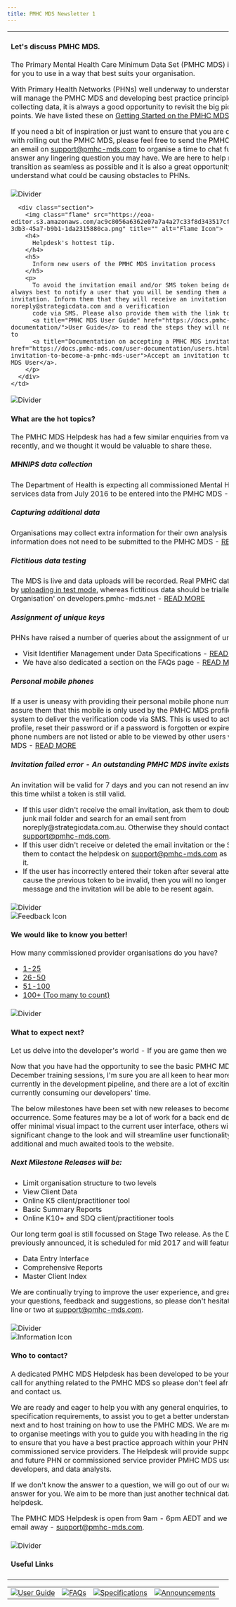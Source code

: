 ```yaml
---
title: PMHC MDS Newsletter 1
---
```

<table role="presentation" aria-hidden="true">
  <tr>
    <td>
      <h4>Let's discuss PMHC MDS.</h4>
      <p class="large">
        The Primary Mental Health Care Minimum Data Set (PMHC MDS) is live and ready for you to use in a way that best suits your organisation.
      </p>
      <p>
        With Primary Health Networks (PHNs) well underway to understanding how they will manage the PMHC MDS and developing best practice principles around collecting data, it is always a good opportunity to revisit the big picture discussion points. We have
        listed these on
        <a href="https://www.pmhc-mds.com/getstarted/" title="How to get started on the PMHC MDS">Getting Started on the PMHC MDS</a>.
      </p>
      <p>
        If you need a bit of inspiration or just want to ensure that you are on the right track with rolling out the PMHC MDS, please feel free to send the PMHC MDS Helpdesk an email on
        <a title="PMHC Support email" href="mailto:support@pmhc-mds.com">support@pmhc-mds.com</a> to organise a time to chat further with us to answer any lingering question you may have. We are here to help make this transition
        as seamless as possible and it is also a great opportunity for us to understand what could be causing obstacles to PHNs.
      </p>
    </td>
  </tr>
  <tr>
    <td>
      <img class="divider" src="https://eoa-editor.s3.amazonaws.com/ac9c8056a6362e07a7a4a27c33f8d343517cf25b%2F8aad9974-923c-4090-9a73-76e146c3c043.png" title="" alt="Divider" />

      <div class="section">
        <img class="flame" src="https://eoa-editor.s3.amazonaws.com/ac9c8056a6362e07a7a4a27c33f8d343517cf25b%2F5431bccf-3db3-45a7-b9b1-1da2315880ca.png" title="" alt="Flame Icon">
        <h4>
          Helpdesk's hottest tip.
        </h4>
        <h5>
          Inform new users of the PMHC MDS invitation process
        </h5>
        <p>
          To avoid the invitation email and/or SMS token being deleted, it is always best to notify a user that you will be sending them a PMHC MDS invitation. Inform them that they will receive an invitation by email from noreply@strategicdata.com and a verification
          code via SMS. Please also provide them with the link to the online
          <a title="PMHC MDS User Guide" href="https://docs.pmhc-mds.com/user-documentation/">User Guide</a> to read the steps they will need to complete to
          <a title="Documentation on accepting a PMHC MDS invitation" href="https://docs.pmhc-mds.com/user-documentation/users.html#accepting-an-invitation-to-become-a-pmhc-mds-user">Accept an invitation to become a PMHC MDS User</a>. 
        </p>
      </div>
    </td>
  </tr>
  <tr>
    <td>
      <img class="divider" src="https://eoa-editor.s3.amazonaws.com/ac9c8056a6362e07a7a4a27c33f8d343517cf25b%2F8aad9974-923c-4090-9a73-76e146c3c043.png" title="" alt="Divider" />
      <h4>What are the hot topics?</h4>
      <p class="large">
        The PMHC MDS Helpdesk has had a few similar enquiries from various PHNs recently, and we thought it would be valuable to share these.
      </p>
      <h5>MHNIPS data collection</h5>
      <p>
        The Department of Health is expecting all commissioned Mental Health Nursing services data from July 2016 to be entered into the PMHC MDS -
        <a title="Documentation about collecting MHNIPs data" href="https://docs.pmhc-mds.com/faqs/concepts-processes/outcome-measures.html#mhnip-outcome-measures">READ MORE</a>
      </p>
      <h5>Capturing additional data</h5>
      <p>
        Organisations may collect extra information for their own analysis however this information does not need to be submitted to the PMHC MDS -
        <a title="Documentation about collecting extra data in the PMHC MDS" href="https://docs.pmhc-mds.com/faqs/system/additional-data.html#capturing-additional-data">READ MORE</a>
      </p>
      <h5>Fictitious data testing</h5>
      <p>
        The MDS is live and data uploads will be recorded. Real PMHC data can be trialled by
        <a title="Documentation about uploading a file to the PMHC MDS in test mode" href="https://docs.pmhc-mds.com/user-documentation/upload.html#uploading-a-file-in-test-mode">uploading in test mode</a>, whereas fictitious
        data should be trialled with a 'Test Organisation' on developers.pmhc-mds.net -
        <a title="Documentation about Developers PMHC MDS instance" href="https://www.pmhc-mds.com/communications/#/2017/02/17/Separate-PMHC-MDS-now-available-for-software-developers-to-test-upload-files/">READ MORE</a>
      </p>
      <h5>Assignment of unique keys</h5>
      <p>
        PHNs have raised a number of queries about the assignment of unique keys.
      </p>
      <ul>
        <li>Visit Identifier Management under Data Specifications -
          <a title="Information about identifier management" href="https://docs.pmhc-mds.com/data-specification/identifier-management.html">READ MORE</a>
        </li>
        <li>We have also dedicated a section on the FAQs page -
          <a title="Information about identifier management" href="https://docs.pmhc-mds.com/faqs/concepts-processes/identifiers.html">READ MORE</a>
        </li>
      </ul>
      <h5>Personal mobile phones</h5>
      <p>
        If a user is uneasy with providing their personal mobile phone number, please assure them that this mobile is only used by the PMHC MDS profile management system to deliver the verification code via SMS. This is used to activate their profile, reset their
        password or if a password is forgotten or expires. Users' mobile phone numbers are not listed or able to be viewed by other users within the PMHC MDS -
        <a title="Information about updating your details" href="https://docs.pmhc-mds.com/user-documentation/home.html#updating-your-details">READ MORE</a>
      </p>
      <h5>Invitation failed error - An outstanding PMHC MDS invite exists</h5>
      <p>
        An invitation will be valid for 7 days and you can not resend an invitation within this time whilst a token is still valid.
      </p>
      <ul>
        <li>If this user didn't receive the email invitation, ask them to double check their junk mail folder and search for an email sent from noreply@strategicdata.com.au. Otherwise they should contact the helpdesk on
          <a title="PMHC MDS Support email" href="mailto:support@pmhc-mds.com">support@pmhc-mds.com</a>.
        </li>
        <li>If this user didn't receive or deleted the email invitation or the SMS token, ask them to contact the helpdesk on
          <a title="PMHC MDS Support email" href="mailto:support@pmhc-mds.com">support@pmhc-mds.com</a> as we can reissue it.
        </li>
        <li>If the user has incorrectly entered their token after several attempts, this will cause the previous token to be invalid, then you will no longer receive this message and the invitation will be able to be resent
          again.</li>
      </ul>
    </td>
  </tr>
  <tr>
    <td>
      <img class="divider" src="https://eoa-editor.s3.amazonaws.com/ac9c8056a6362e07a7a4a27c33f8d343517cf25b%2F8aad9974-923c-4090-9a73-76e146c3c043.png" title="" alt="Divider" />
      <div class="section">
        <img class="feedback" src="https://eoa-editor.s3.amazonaws.com/ac9c8056a6362e07a7a4a27c33f8d343517cf25b%2F7bd20110-ffe0-42a0-8c77-9b022fd300d0.jpg" title="" alt="Feedback Icon" />
        <h4>We would like to know you better!</h4>
        <p>
          How many commissioned provider organisations do you have?
        </p>
        <ul>
          <li><a href="https://pmhc.websurvey.net.au/survey/q?page=start&slot.comissioned_provider=1">1-25</a></li>
          <li><a href="https://pmhc.websurvey.net.au/survey/q?page=start&slot.comissioned_provider=2">26-50</a></li>
          <li><a href="https://pmhc.websurvey.net.au/survey/q?page=start&slot.comissioned_provider=3">51-100</a></li>
          <li><a href="https://pmhc.websurvey.net.au/survey/q?page=start&slot.comissioned_provider=4">100+ (Too many to count)</a></li>
        </ul>
      </div>
    </td>
  </tr>
  <tr>
    <td>
      <img class="divider" src="https://eoa-editor.s3.amazonaws.com/ac9c8056a6362e07a7a4a27c33f8d343517cf25b%2F8aad9974-923c-4090-9a73-76e146c3c043.png" title="" alt="Divider" />
      <h4>
        What to expect next?
      </h4>
      <p class="large">
        Let us delve into the developer's world - If you are game then we are too.
      </p>
      <p>
        Now that you have had the opportunity to see the basic PMHC MDS in the December training sessions, I'm sure you are all keen to hear more on what is currently in the development pipeline, and there are a lot of exciting features currently consuming our
        developers' time.
      </p>
      <p>
        The below milestones have been set with new releases to become a regular occurrence. Some features may be a lot of work for a back end developer but will offer minimal visual impact to the current user interface, others will have a significant change
        to the look and will streamline user functionality, or to provide additional and much awaited tools to the website.
      </p>
      <h5>Next Milestone Releases will be:</h5>
      <ul>
        <li>Limit organisation structure to two levels</li>
        <li>View Client Data</li>
        <li>Online K5 client/practitioner tool</li>
        <li>Basic Summary Reports</li>
        <li>Online K10+ and SDQ client/practitioner tools</li>
      </ul>
      <p>
        Our long term goal is still focussed on Stage Two release. As the Department has previously announced, it is scheduled for mid 2017 and will feature:
      </p>
      <ul>
        <li>Data Entry Interface</li>
        <li>Comprehensive Reports</li>
        <li>Master Client Index</li>
      </ul>
      <p>
        We are continually trying to improve the user experience, and greatly appreciate your questions, feedback and suggestions, so please don't hesitate to drop us a line or two at <a title="PMHC MDS Support email" href="mailto:support@pmhc-mds.com">support@pmhc-mds.com</a>.
      </p>
    </td>
  </tr>
  <tr>
    <td>
      <img class="divider" src="https://eoa-editor.s3.amazonaws.com/ac9c8056a6362e07a7a4a27c33f8d343517cf25b%2F8aad9974-923c-4090-9a73-76e146c3c043.png" title="" alt="Divider" />
      <div class="section">
        <img class="info" src="https://eoa-editor.s3.amazonaws.com/ac9c8056a6362e07a7a4a27c33f8d343517cf25b%2F2fcc4ec8-797f-433b-8455-02bf3adc61d5.png" title="" alt="Information Icon">
        <h4>Who to contact?</h4>
        <p class="large">
          A dedicated PMHC MDS Helpdesk has been developed to be your first point of call for anything related to the PMHC MDS so please don't feel afraid to reach out and contact us.
        </p>
        <p>
          We are ready and eager to help you with any general enquiries, to discuss the specification requirements, to assist you to get a better understanding of what is next and to host training on how to use the PMHC MDS. We are more than happy to organise meetings
          with you to guide you with heading in the right direction and to ensure that you have a best practice approach within your PHN and commissioned service providers. The Helpdesk will provide support to any current and future PHN or commissioned
          service provider PMHC MDS user, third party developers, and data analysts.
        </p>
        <p>
          If we don't know the answer to a question, we will go out of our way to find the answer for you. We aim to be more than just another technical data focused helpdesk.
        </p>
        <p>
          The PMHC MDS Helpdesk is open from 9am - 6pm AEDT and we are only ever an email away - <a title="PMHC MDS Support email" href="mailto:support@pmhc-mds.com">support@pmhc-mds.com</a>.
        </p>
      </div>
    </td>
  </tr>
  <tr>
    <td>
      <img class="divider" src="https://eoa-editor.s3.amazonaws.com/ac9c8056a6362e07a7a4a27c33f8d343517cf25b%2F8aad9974-923c-4090-9a73-76e146c3c043.png" title="" alt="Divider" />
      <h4>Useful Links</h4>
    </td>
  </tr>
</table>
<table role="presentation" aria-hidden="true">
  <tr>
    <td>
      <a href="https://docs.pmhc-mds.com/user-documentation/index.html#user-docs"><img class="useful" src="https://eoa-editor.s3.amazonaws.com/ac9c8056a6362e07a7a4a27c33f8d343517cf25b%2Fba8fcb99-271d-41fa-9c34-25ae0dd66f55.png" title="User Guide" alt="User Guide"></a>
    </td>
    <td>
      <a href="https://docs.pmhc-mds.com/faqs/index.html"><img class="useful" src="https://eoa-editor.s3.amazonaws.com/ac9c8056a6362e07a7a4a27c33f8d343517cf25b%2F7656d922-3d40-46a1-9caf-975718e0eeb0.png" title="FAQs" alt="FAQs"></a>
    </td>
    <td>
      <a href="https://docs.pmhc-mds.com/data-specification/index.html"><img class="useful" src="https://eoa-editor.s3.amazonaws.com/ac9c8056a6362e07a7a4a27c33f8d343517cf25b%2F8500a945-3991-4688-b3c0-04d8199deb49.png" title="Specifications" alt="Specifications"></a>
    </td>
    <td>
      <a href="https://www.pmhc-mds.com/communications/"><img class="useful" src="https://eoa-editor.s3.amazonaws.com/ac9c8056a6362e07a7a4a27c33f8d343517cf25b%2F7efbd585-d767-422d-97f7-885ea559e9a7.png" title="Announcements" alt="Announcements"></a>
    </td>
  </tr>
</table> 
